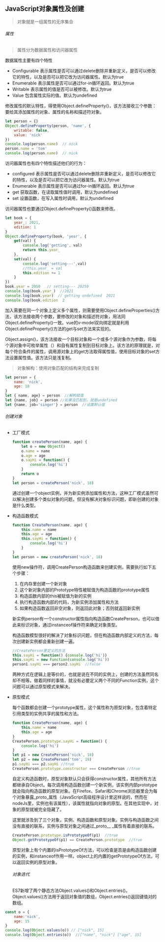 ## JavaScript对象属性及创建

> 对象就是一组属性的无序集合

###### 属性

> 属性分为数据属性和访问器属性

数据属性主要有四个特性

- Configurable    表示属性是否可以通过delete删除并重新定义，是否可以修改它的特性，以及是否可以把它改为访问器属性。默认为true
- Enumerable  表示属性是否可以通过for-in循环返回。默认为true
- Writable  表示属性的值是否可以被修改。默认为true
- Value  包含属性实际的值。默认为undefined

修改属性的默认特性，得使用Object.defineProperty()，该方法接收三个参数：要给其添加属性的对象、属性的名称和描述符对象。

```JavaScript
let person = {}
Object.defineProperty(person, 'name', {
    writable: false,
    value: 'nick'
})
console.log(person.name)  // nick
person.name = 'tom'
console.log(person.name)  // nick
```

访问器属性也有四个特性描述他们的行为：

- configured  表示属性是否可以通过delete删除并重新定义，是否可以修改它的特性，以及是否可以把它改为访问器属性。默认为true
- Enumerable  表示属性是否可以通过for-in循环返回。默认为true
- get  获取函数，在读取属性值时调用，默认为undefined
- set   设置函数，在写入属性时调用，默认为undefined

访问器属性也要通过Object.defineProperty()函数来修改。

```JavaScript
let book = {
    year_: 2021,
    edition: 1
}
Object.defineProperty(book, 'year', {
    get(val) {
        console.log('getting', val)
        return this.year_
    },
    set(val) {
        console.log('setting---',val)
        //this.year_ = val
        this.edition += 1
    }
})
book.year = 2050   // setting--- 20250
console.log(book.year_)  //2021
console.log(book.year)  // getting undefined  2021 
console.log(book.edition  2
```

加入需要在同一个对象上定义多个属性，则需要使用Object.defineProperties()方法，该方法接收两个参数，要修改的对象和描述符对象，用法同Object.defineProperty()一致。vue的v-model双向绑定就是利用Object.defineProperty()方法的get与set方法来实现的。



Object.assign()，该方法接收一个目标对象和一个或多个源对象作为参数，将每个源对象中可枚举属性（）和自有属性复制到目标对象上。该方法的原理就是，对每个符合条件的属性，调用源对象上的get方法取得属性值，使用目标对象的set方法设置属性值。该方法只是浅复制。



> 对象解构：使用对象匹配的结构来完成复制

```javascript
let person = {
    name: 'nick',
    age: 18
}
let { name, age} = person  //解构赋值
let {name, job} = person //如果没匹配到，就是undefined
let {name, job='singer'} = person  //设置默认值
```

###### 创建对象

- 工厂模式

  ```JavaScript
  function createPerson(name, age) {
      let o = new Object()
      o.name = name
      o.age = age
      o.sayHi = function() {
          console.log('hi')
      }
      return o
  }
  let person = createPerson('nick', 18)
  ```

  通过创建一个object实例，并为新实例添加属性和方法，这种工厂模式虽然可以解决创建多个类似对象的问题，但没有解决对象标识问题，即新创建的对象是什么类型。

- 构造函数模式

  ```JavaScript
  function CreatePerson(name, age) {
      this.name = name
      this.age = age
      this.sayHi = function() {
          console.log('hi')
      }
  }
  let person = new createPerson('nick', 18)
  ```

  使用new操作符，调用CreatePerson构造函数来创建实例，需要执行如下五个步骤：

  1. 在内存里创建一个新对象
  2. 这个新对象内部的Prototype特性被赋值为构造函数的prototype属性
  3. 构造函数内部的this被赋值为新的实例
  4. 执行构造函数内部的代码，为新实例添加属性和方法
  5. 如果构造函数返回非空对象，则返回此对象；否则就返回新实例

  新实例person有一个constructor属性指向构造函数CreatePerson，也可以借此来标识对象，通过instanceof操作符来确定对象类型。

  构造函数模型很好的解决了对象标识问题，但在构造函数内部定义的方法，每次创建新实例都会重新创建一遍。

  ```javascript
  //CreatePerson里定义的方法
  this.sayHi = function() {console.log('hi')}
  this.sayHi = new Function(console.log('hi'))
  person1.sayHi === person2.sayHi  //false
  ```

  两种方式在逻辑上是等价的，也就是说在不同的实例上，创建的方法虽然同名却不相等。做着同样的事情，就没有必要定义两个不同的Function实例，这个问题可以通过原型模式来解决。

- 原型模式

  每个函数都会创建一个prototype属性，这个属性称为原型对象，包含着特定引用类型的实例共享的属性和方法。

  ```javascript
  function CreatePerson(name, age) {
      this.name = name
      this.age = age
  }
  CreatePerson.prototype.sayHi = function() {
      console.log('hi')
  }
  let p1 = new CreatePerson('nick', 18)
  let p2 = new CreatePerson('tom', 19)
  p1.sayHi === p2.sayHi //true
  CreatePerson.prototype.constructor === CreatePerson //true
  ```

  自定义构造函数时，原型对象默认只会获得constructor属性，其他所有方法都继承自Object。每次调用构造函数创建一个新实例，该实例内部prototype就会指向构造函数的原型对象。在Firefox、Safari和Chrome浏览器里会为每个对象暴露_proto_属性（JavaScript高级程序设计里这样说的，然而在nodeJs里，实例也有该属性），该属性就指向对象的原型。在其他实现中，对象的原型就被完全隐藏了。

  这里就涉及到了三个对象，实例、构造函数和原型对象。实例与构造函数之间没有直接的联系，实例与原型对象之间通过_proto__ _属性有着直接的联系。

  ```javascript
  CreatePerson.prototype.isPrototypeOf(p1)  //true
  Object.getPrototypeOf(p1) == CreatePerson.prototype  //true
  ```

  原型对象上有个内置的isPrototypeOf方法，可以检查是否是由构造函数创建的实例，和instanceof作用一样。object上的内置的getPrototypeOf方法，可以返回实例的原型对象。

  ###### 对象迭代

  ES7新增了两个静态方法Object.values()和Object.entries()。Object.values()方法用于返回对象值的数组，Object.entries()返回键值对的数组。

  

```JavaScript
const o = {
    name:'nick',
    age: 15
}
console.log(Object.values(o)) // ["nick", 15]
console.log(Object.entries(o))  //["name", "nick"] ["age", 15]
```





